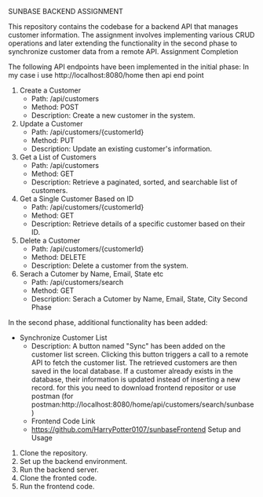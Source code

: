 SUNBASE BACKEND ASSIGNMENT

This repository contains the codebase for a backend API that manages customer information. The assignment involves implementing various CRUD operations and later extending the functionality in the second phase to synchronize customer data from a remote API.
Assignment Completion

The following API endpoints have been implemented in the initial phase: In my case i use http://localhost:8080/home then api end point
1. Create a Customer
    * Path: /api/customers
    * Method: POST
    * Description: Create a new customer in the system.
2. Update a Customer
    * Path: /api/customers/{customerId}
    * Method: PUT
    * Description: Update an existing customer's information.
3. Get a List of Customers
    * Path: /api/customers
    * Method: GET
    * Description: Retrieve a paginated, sorted, and searchable list of customers.
4. Get a Single Customer Based on ID
    * Path: /api/customers/{customerId}
    * Method: GET
    * Description: Retrieve details of a specific customer based on their ID.
5. Delete a Customer
    * Path: /api/customers/{customerId}
    * Method: DELETE
    * Description: Delete a customer from the system.
6. Serach a Cutomer by Name, Email, State etc
    * Path: /api/customers/search
    * Method: GET
    * Description: Serach a Cutomer by Name, Email, State, City
Second Phase

In the second phase, additional functionality has been added:
* Synchronize Customer List
    * Description: A button named "Sync" has been added on the customer list screen. Clicking this button triggers a call to a remote API to fetch the customer list. The retrieved customers are then saved in the local database. If a customer already exists in the database, their information is updated instead of inserting a new record. for this you need to download frontend repositor or use postman (for postman:http://localhost:8080/home/api/customers/search/sunbase)
    * Frontend Code Link
    * https://github.com/HarryPotter0107/sunbaseFrontend
Setup and Usage

1. Clone the repository.
2. Set up the backend environment.
3. Run the backend server.
4. Clone the fronted code.
5. Run the frontend code.
